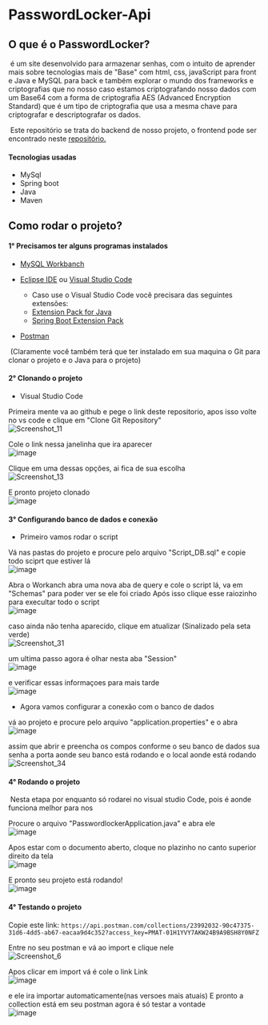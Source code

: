 # PasswordLocker-Api

## O que é o PasswordLocker?

​	é um site desenvolvido para armazenar senhas, com o intuito de aprender mais sobre tecnologias mais de "Base" com html, css, javaScript para front e  Java e MySQL para back e também explorar o mundo dos frameworks e criptografias que no nosso caso estamos criptografando nosso dados com um Base64 com a forma de criptografia AES (Advanced Encryption Standard) que é um tipo de criptografia que usa a mesma chave para criptografar e descriptografar os dados.

​	Este repositório se trata do backend de nosso projeto, o frontend pode ser encontrado neste <a href = "https://github.com/maricsouza/PI-Password-Locker">repositório.</a>

#### Tecnologias usadas

- MySql
- Spring boot
- Java
- Maven

## Como rodar o projeto?

#### 1° Precisamos ter alguns programas instalados

- <a href = "https://dev.mysql.com/downloads/workbench/">MySQL Workbanch</a>
- <a href ="https://www.eclipse.org/downloads/">Eclipse IDE</a> ou <a href="https://code.visualstudio.com/download">Visual Studio Code</a>
  -  Caso use o Visual Studio Code você precisara das seguintes extensões:
    - <a href = "https://marketplace.visualstudio.com/items?itemName=vscjava.vscode-java-pack">Extension Pack for Java</a>
    - <a href="https://marketplace.visualstudio.com/items?itemName=Pivotal.vscode-boot-dev-pack">Spring Boot Extension Pack</a>

- <a href="https://www.postman.com/downloads/">Postman</a>

​	(Claramente você também terá que ter instalado em sua maquina o Git para clonar o projeto e o Java para o projeto)

#### 2° Clonando o projeto

- Visual Studio Code

Primeira mente va ao github e pege o link deste repositorio, apos isso volte no vs code e clique em "Clone Git Repository"<br>
![Screenshot_11](https://user-images.githubusercontent.com/81272272/202070768-f00942ba-d55a-45e5-b53f-05c6d989965f.png)

Cole o link nessa janelinha que ira aparecer <br>
![image](https://github.com/TiagoFernandes11/PasswordLocker-Api/assets/81272272/068cf774-214c-4fd1-b43f-eef8c7fff49a)

Clique em uma dessas opções, ai fica de sua escolha<br>
![Screenshot_13](https://user-images.githubusercontent.com/81272272/202070774-ba804618-634a-46f4-bffa-c394e6d85c20.png)

E pronto projeto clonado <br>
![image](https://github.com/TiagoFernandes11/PasswordLocker-Api/assets/81272272/45159090-216b-41bb-a7bf-40dfdbf2633b)


#### 3° Configurando banco de dados e conexão

- Primeiro vamos rodar o script

Vá nas pastas do projeto e procure pelo arquivo "Script_DB.sql" e copie todo sciprt que estiver lá<br>
![image](https://github.com/TiagoFernandes11/PasswordLocker-Api/assets/81272272/8cedff8c-7041-4776-8ae5-77779cde612e)

Abra o Workanch abra uma nova aba de query e cole o script lá, va em "Schemas" para poder ver se ele foi criado 
Após isso clique esse raiozinho para execultar todo o script<br>
![image](https://github.com/TiagoFernandes11/PasswordLocker-Api/assets/81272272/b6b07943-cf52-4fc6-a4d0-c764d8063b4a)

caso ainda não tenha aparecido, clique em atualizar (Sinalizado pela seta verde)<br>
![Screenshot_31](https://user-images.githubusercontent.com/81272272/202071083-316f379e-5001-4df5-9970-adc6362ebdda.png)

um ultima passo agora é olhar nesta aba "Session"<br>
![image](https://user-images.githubusercontent.com/81272272/202077927-d8afcda4-a989-4ea0-aab1-3da7fff772b9.png)

e verificar essas informaçoes para mais tarde<br>
![image](https://user-images.githubusercontent.com/81272272/202077983-9d9156b8-aa01-441e-b413-d094b1e33e2a.png)


- Agora vamos configurar a conexão com o banco de dados 

vá ao projeto e procure pelo arquivo "application.properties" e o abra<br>
![image](https://github.com/TiagoFernandes11/PasswordLocker-Api/assets/81272272/6548316b-7529-4e01-ada2-3b64e77e1e79)

assim que abrir e preencha os compos conforme o seu banco de dados sua senha a porta aonde seu banco está rodando e o local aonde está rodando<br>
![Screenshot_34](https://user-images.githubusercontent.com/81272272/202071153-7cfa94ed-bac9-425a-bb2f-5b50cee1ddb0.png)


#### 4° Rodando o projeto

​	Nesta etapa por enquanto só rodarei no visual studio Code, pois é aonde funciona melhor	para nos


Procure o arquivo "PasswordlockerApplication.java" e abra ele<br>
![image](https://github.com/TiagoFernandes11/PasswordLocker-Api/assets/81272272/12ab7f79-0ebd-47ec-a276-c402a5a3bfb3)

Apos estar com o documento aberto, cloque no plazinho no canto superior direito da tela<br>
![image](https://github.com/TiagoFernandes11/PasswordLocker-Api/assets/81272272/55b6c7a0-961c-4289-b951-64580d1718dc)

E pronto seu projeto está rodando!<br>
![image](https://github.com/TiagoFernandes11/PasswordLocker-Api/assets/81272272/5828be36-f33e-49a0-af82-0ace5a70b14a)

#### 4° Testando o projeto

Copie este link:
``` https://api.postman.com/collections/23992032-90c47375-31d6-4dd5-ab67-eacaa9d4c352?access_key=PMAT-01H1YVY7AKW24B9A9BSH8Y0NFZ ```


Entre no seu postman e vá ao import e clique nele<br>
![Screenshot_6](https://user-images.githubusercontent.com/81272272/208815473-071e7735-90e7-4443-b9c7-a5a3a5915508.png)

Apos clicar em import vá é cole o link Link<br>
![image](https://github.com/TiagoFernandes11/PasswordLocker-Api/assets/81272272/29456e9c-ac05-47e6-8a9c-e3b711107c3a)

e ele ira importar automaticamente(nas versoes mais atuais)
E pronto a collection está em seu postman agora é só testar a vontade<br>
![image](https://github.com/TiagoFernandes11/PasswordLocker-Api/assets/81272272/76acc9ce-c6ee-40e3-a6ce-c66d8bd489c0)
